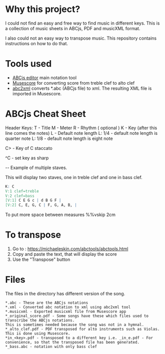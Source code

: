 # Why this project? 

I could not find an easy and free way to find music in different keys. This is a collection of music sheets in ABCjs, PDF and musicXML format.

I also could not an easy way to transpose music. This repository contains instructions on how to do that. 
 

# Tools used

- [ABCjs editor](https://michaeleskin.com/abctools/abctools.html) main notation tool
- [Musescore](https://musescore.org/en) for converting score from treble clef to alto clef
- [abc2xml](https://wim.vree.org/svgParse/abc2xml.html) converts *.abc (ABCjs file) to xml. The resulting XML file is imported in Musescore.

# ABCjs Cheat Sheet

Header Keys: 
T - Title
M - Meter
R - Rhythm ( optional )
K - Key (after this line comes the notes)
L - Default note length 
    L: 1/4 - default note length is quarter note
    L: 1/8 - default note length is eight note


C> - Key of C staccato

^C - set key as sharp

-- Example of multiple staves.

This will display two staves, one in treble clef and one in bass clef.

```abc
K: C
V:1 clef=treble
V:2 clef=bass
[V:1] C E G c | d B G F |
[V:2] C, E, G, C | F, G, A, B, |
```

To put more space between measures
%%vskip 2cm

# To transpose

1. Go to : https://michaeleskin.com/abctools/abctools.html
2. Copy and paste the text, that will display the score
3. Use the "Transpose" button

# Files 

The files in the directory has different version of the song. 

```text
*.abc - These are the ABCjs notations
*.xml - Converted abc notation to xml using abc2xml tool
*.musicxml - Exported musicxml file from Musescore app
*_original_score.pdf - Some songs have these which files used to transcribe the ABCjs notations. 
This is sometimes needed because the song was not in a hymnal.
*_alto_clef.pdf - PDF transposed for alto instruments such as Violas. This is done using Musescore.
*in_<key>.pdf - transposed to a different key i.e. _in_e.pdf - For convenience, so that the transposed file has been generated. 
*_bass.abc - notation with only bass clef
```
